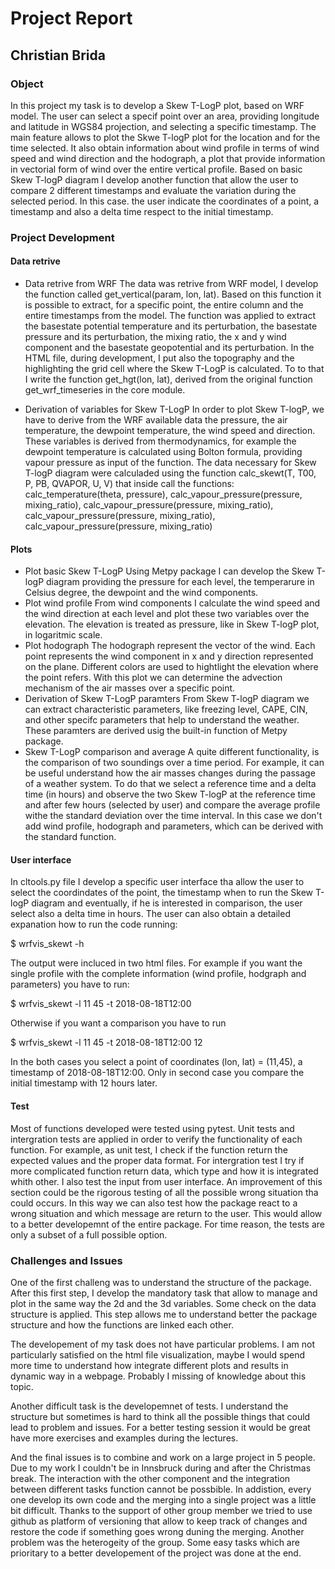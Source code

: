 # Project Report
## Christian Brida

### Object
In this project my task is to develop a Skew T-LogP plot, based on WRF model.
The user can select a specif point over an area, providing longitude and latitude in WGS84 projection, and selecting a specific timestamp. The main feature allows to plot the Skwe T-logP plot for the location and for the time selected. It also obtain information about wind profile in terms of wind speed and wind direction and the hodograph, a plot that provide information in vectorial form of wind over the entire vertical profile.
Based on basic Skew T-logP diagram I develop another function that allow the user to compare 2 different timestamps and evaluate the variation during the selected period. In this case. the user indicate the coordinates of a point, a timestamp and also a delta time respect to the initial timestamp. 

### Project Development
#### Data retrive
- Data retrive from WRF
  The data was retrive from WRF model, I develop the function called get_vertical(param, lon, lat). Based on this function it is possible to extract, for a specific point, the entire column and the entire timestamps from the model. The function was applied to extract the basestate potential temperature and its perturbation, the basestate pressure and its perturbation, the mixing ratio, the x and y wind component and the basestate geopotential and its perturbation.
  In the HTML file, during development, I put also the topography and the highlighting the grid cell where the Skew T-LogP is calculated. To to that I write the function get_hgt(lon, lat), derived from the original function get_wrf_timeseries in the core module.
   
- Derivation of variables for Skew T-LogP
  In order to plot Skew T-logP, we have to derive from the WRF available data the pressure, the air temperature, the dewpoint temperature, the wind speed and direction. These variables is derived from thermodynamics, for example the dewpoint temperature is calculated using Bolton formula, providing vapour pressure as input of the function.
  The data necessary for Skew T-logP diagram were calculaded using the function calc_skewt(T, T00, P, PB, QVAPOR, U, V) that inside call the functions: calc_temperature(theta, pressure), calc_vapour_pressure(pressure, mixing_ratio), calc_vapour_pressure(pressure, mixing_ratio), calc_vapour_pressure(pressure, mixing_ratio), calc_vapour_pressure(pressure, mixing_ratio)

#### Plots
- Plot basic Skew T-LogP
  Using Metpy package I can develop the Skew T-logP diagram providing the pressure for each level, the temperarure in Celsius degree, the dewpoint and the wind components.
- Plot wind profile
  From wind components I calculate the wind speed and the wind direction at each level and plot these two variables over the elevation. The elevation is treated as pressure, like in Skew T-logP plot, in logaritmic scale. 
- Plot hodograph
  The hodograph represent the vector of the wind. Each point represents the wind component in x and y direction represented on the plane. Different colors are used to hightlight the elevation where the point refers. With this plot we can determine the advection mechanism of the air masses over a specific point. 
- Derivation of Skew T-LogP paramters
  From Skew T-logP diagram we can extract characteristic parameters, like freezing level, CAPE, CIN, and other specifc parameters that help to understand the weather. These paramters are derived usig the built-in function of Metpy package.
- Skew T-LogP comparison and average
  A quite different functionality, is the comparison of two soundings over a time period. For example, it can be useful understand how the air masses changes during the passage of a weather system. To do that we select a reference time and a delta time (in hours) and observe the two Skew T-logP at the reference time and after few hours (selected by user) and compare the average profile withe the standard deviation over the time interval. In this case we don't add wind profile, hodograph and parameters, which can be derived with the standard function.
  
#### User interface
In cltools.py file I develop a specific user interface tha allow the user to select the coordindates of the point, the timestamp when to run the Skew T-logP diagram and eventually, if he is interested in comparison, the user select also a delta time in hours. The user can also obtain a detailed expanation how to run the code running:

  $  wrfvis_skewt -h



The output were incluced in two html files. 
For example if you want the single profile with the complete information (wind profile, hodgraph and parameters) you have to run:

  $ wrfvis_skewt -l 11 45 -t 2018-08-18T12:00



Otherwise if you want a comparison you have to run

  $ wrfvis_skewt -l 11 45 -t 2018-08-18T12:00 12



In the both cases you select a point of coordinates (lon, lat) = (11,45), a timestamp of 2018-08-18T12:00. Only in second case you compare the initial timestamp with 12 hours later.

#### Test
Most of functions developed were tested using pytest. Unit tests and intergration tests are applied in order to verify the functionality of each function. 
For example, as unit test, I check if the function return the expected values and the proper data format. 
For intergration test I try if more complicated function return data, which type and how it is integrated whith other.
I also test the input from user interface. 
An improvement of this section could be the rigorous testing of all the possible wrong situation tha could occurs. In this way we can also test how the package react to a wrong situation and which message are return to the user. This would allow to a better developemnt of the entire package. For time reason, the tests are only a subset of a full possible option. 

### Challenges and Issues
One of the first challeng was to understand the structure of the package. After this first step, I develop the mandatory task that allow to manage and plot in the same way the 2d and the 3d variables. Some check on the data structure is applied. This step allows me to understand better the package structure and how the functions are linked each other.

The developement of my task does not have particular problems. I am not particularly satisfied on the html file visualization, maybe I would spend more time to understand how integrate different plots and results in dynamic way in a webpage. Probably I missing of knowledge about this topic. 

Another difficult task is the developemnet of tests. I understand the structure but sometimes is hard to think all the possible things that could lead to problem and issues. For a better testing session it would be great have more exercises and examples during the lectures.

And the final issues is to combine and work on a large project in 5 people. Due to my work I couldn't be in Innsbruck during and after the Christmas break. The interaction with the other component and the integration between different tasks function cannot be possbible. In addistion, every one develop its own code and the merging into a single project was a little bit difficult. Thanks to the support of other group member we tried to use github as platform of versioning that allow to keep track of changes and restore the code if something goes wrong duning the merging. Another problem was the heterogeity of the group. Some easy tasks which are prioritary to a better developement of the project was done at the end.


   


